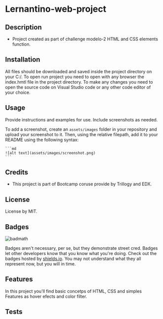 # Lernantino-web-project

## Description

- Project created as part of challenge modelo-2 HTML and CSS elements function.

## Installation

All files should be downloaded and saved inside the project directory on your C:/. To open run project you need to open with any browser the index.hmtl file in the project directory. To make any changes you need to open the source code on Visual Studio code or any other code editor of your choice. 

## Usage

Provide instructions and examples for use. Include screenshots as needed.

To add a screenshot, create an `assets/images` folder in your repository and upload your screenshot to it. Then, using the relative filepath, add it to your README using the following syntax:

    ```md
    ![alt text](assets/images/screenshot.png)
    ```

## Credits

- This project is part of Bootcamp coruse provide by Trillogy and EDX.

## License

License by MIT.


## Badges

![badmath](https://img.shields.io/github/languages/top/lernantino/badmath)

Badges aren't necessary, per se, but they demonstrate street cred. Badges let other developers know that you know what you're doing. Check out the badges hosted by [shields.io](https://shields.io/). You may not understand what they all represent now, but you will in time.

## Features

In this project you'll find basic concetps of HTML, CSS and simples Features as hover efects and color filter.


## Tests
